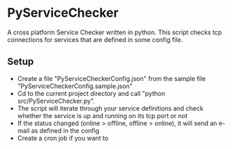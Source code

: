 # PyServiceChecker
A cross platform Service Checker written in python.
This script checks tcp connections for services that are defined in some config file.

## Setup
 - Create a file "PyServiceCheckerConfig.json" from the sample file "PyServiceCheckerConfig.sample.json"
 - Cd to the current project directory and call "python src/PyServiceChecker.py".
 - The script will iterate through your service definitions and check whether the service is up and running on its tcp port or not
 - If the status changed (online > offline, offline > online), it will send an e-mail as defined in the config
 - Create a cron job if you want to